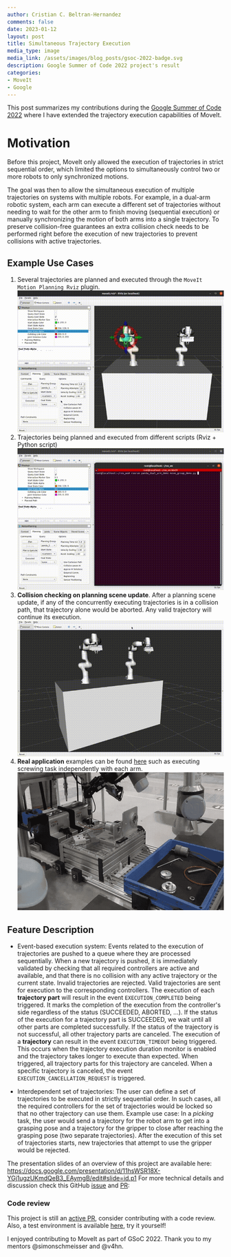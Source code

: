 ```yaml
---
author: Cristian C. Beltran-Hernandez
comments: false
date: 2023-01-12
layout: post
title: Simultaneous Trajectory Execution
media_type: image
media_link: /assets/images/blog_posts/gsoc-2022-badge.svg
description: Google Summer of Code 2022 project's result
categories:
- MoveIt
- Google
---
```


This post summarizes my contributions during the [Google Summer of Code 2022](https://summerofcode.withgoogle.com/programs/2022/projects/mpusZVc2) where I have extended the trajectory execution capabilities of MoveIt.

# Motivation

Before this project, MoveIt only allowed the execution of trajectories in strict sequential order, which limited the options to simultaneously control two or more robots to only synchronized motions.

The goal was then to allow the simultaneous execution of multiple trajectories on systems with multiple robots.  For example, in a dual-arm robotic system, each arm can execute a different set of trajectories without needing to wait for the other arm to finish moving (sequential execution) or manually synchronizing the motion of both arms into a single trajectory. To preserve collision-free guarantees an extra collision check needs to be performed right before the execution of new trajectories to prevent collisions with active trajectories.

## Example Use Cases
1. Several trajectories are planned and executed through the `MoveIt Motion Planning Rviz` plugin.
![simultaneous-execution-rviz](https://github.com/ros-planning/moveit.ros.org/raw/main/assets/images/blog_posts/gsoc_2022/demo-simultaneous-execution1.gif)
2. Trajectories being planned and executed from different scripts (Rviz + Python script)
![simultaneous-execution-python-rviz](https://github.com/ros-planning/moveit.ros.org/raw/main/assets/images/blog_posts/gsoc_2022/demo-simultaneous-execution2.gif)
3. **Collision checking on planning scene update**. After a planning scene update, if any of the concurrently executing trajectories is in a collision path, that trajectory alone would be aborted. Any valid trajectory will continue its execution.
![planning-scene-update](https://github.com/ros-planning/moveit.ros.org/raw/main/assets/images/blog_posts/gsoc_2022/pln-scene-update.gif)
4. **Real application** examples can be found [here](https://github.com/ros-planning/moveit/pull/2810) such as executing screwing task independently with each arm.
![simultaneous-screwing](https://github.com/ros-planning/moveit.ros.org/raw/main/assets/images/blog_posts/gsoc_2022/real-simultaneous-execution.gif)


## Feature Description
- Event-based execution system: Events related to the execution of trajectories are pushed to a queue where they are processed sequentially.
  When a new trajectory is pushed, it is immediately validated by checking that all required controllers are active and available, and that there is no collision with any active trajectory or the current state. Invalid trajectories are rejected. Valid trajectories are sent for execution to the corresponding controllers.
  The execution of each **trajectory part** will result in the event `EXECUTION_COMPLETED` being triggered. It marks the completion of the execution from the controller's side regardless of the status (SUCCEEDED, ABORTED, ...). If the status of the execution for a trajectory part is SUCCEEDED, we wait until all other parts are completed successfully. If the status of the trajectory is not successful, all other trajectory parts are canceled.
  The execution of a **trajectory** can result in the event `EXECUTION_TIMEOUT` being triggered. This occurs when the trajectory execution duration monitor is enabled and the trajectory takes longer to execute than expected. When triggered, all trajectory parts for this trajectory are canceled.
  When a specific trajectory is canceled, the event `EXECUTION_CANCELLATION_REQUEST` is triggered.

- Interdependent set of trajectories: The user can define a set of trajectories to be executed in strictly sequential order. In such cases, all the required controllers for the set of trajectories would be locked so that no other trajectory can use them. Example use case: In a _picking_ task, the user would send a trajectory for the robot arm to get into a grasping pose and a trajectory for the gripper to close after reaching the grasping pose (two separate trajectories). After the execution of this set of trajectories starts, new trajectories that attempt to use the gripper would be rejected.

The presentation slides of an overview of this project are available here:  https://docs.google.com/presentation/d/11hsWSR18X-YGj1ugzUKmdQeB3_EAymgB/edit#slide=id.p1
For more technical details and discussion check this GitHub [issue](https://github.com/ros-planning/moveit/issues/3156) and [PR](https://github.com/ros-planning/moveit/pull/3243):

### Code review
This project is still an [active PR](https://github.com/ros-planning/moveit/pull/3243), consider contributing with a code review.
Also, a test environment is available [here](https://github.com/cambel/moveit_simultaneous_motions_demo), try it yourself!

I enjoyed contributing to MoveIt as part of GSoC 2022. Thank you to my mentors @simonschmeisser and @v4hn.
